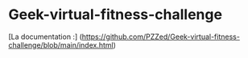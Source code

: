 # Geek-virtual-fitness-challenge


[La documentation :] (https://github.com/PZZed/Geek-virtual-fitness-challenge/blob/main/index.html)
